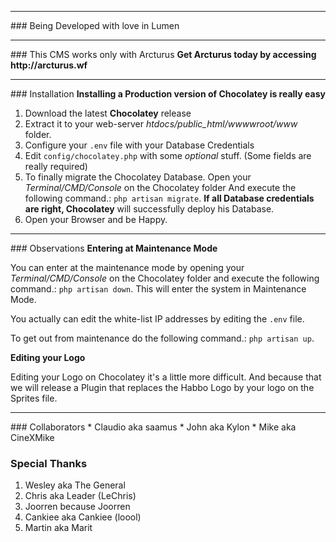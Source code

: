 <hr>
### Being Developed with love in Lumen

<hr>
### This CMS works only with Arcturus
<b>Get Arcturus today by accessing http://arcturus.wf</b>

<hr>
### Installation
<b>Installing a Production version of Chocolatey is really easy</b>

1. Download the latest <b>Chocolatey</b> release
2. Extract it to your web-server <i>htdocs/public_html/wwwwroot/www</i> folder.
3. Configure your `.env` file with your Database Credentials
4. Edit `config/chocolatey.php` with some <i>optional</i> stuff. (Some fields are really required)
5. To finally migrate the Chocolatey Database. Open your <i>Terminal/CMD/Console</i> on the Chocolatey folder And execute the following command.: `php artisan migrate`. <b>If all Database credentials are right, Chocolatey</b> will successfully deploy his Database.
6. Open your Browser and be Happy.

<hr>
### Observations
<b>Entering at Maintenance Mode</b>

You can enter at the maintenance mode by opening your <i>Terminal/CMD/Console</i> on the Chocolatey folder and execute the following command.: `php artisan down`. This will enter the system in Maintenance Mode.

You actually can edit the white-list IP addresses by editing the `.env` file.

To get out from maintenance do the following command.: `php artisan up`.

<b>Editing your Logo</b>

Editing your Logo on Chocolatey it's a little more difficult. And because that we will release a Plugin that replaces the Habbo Logo by your logo on the Sprites file.
  
<hr>
### Collaborators
* Claudio aka saamus
* John aka Kylon
* Mike aka CineXMike

### Special Thanks
1. Wesley aka The General
2. Chris aka Leader (LeChris)
3. Joorren because Joorren
4. Cankiee aka Cankiee (loool)
5. Martin aka Marit
